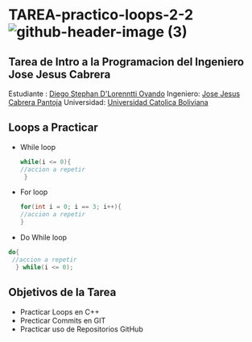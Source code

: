 
# TAREA-practico-loops-2-2![github-header-image (3)](https://github.com/user-attachments/assets/303b1e77-cbf3-44b0-a6d9-78813532209e)

## Tarea de Intro a la Programacion del Ingeniero Jose Jesus Cabrera
 
 Estudiante : [Diego Stephan D'Lorenntti Ovando](https://www.instagram.com/hazel.bo/)
 Ingeniero: [Jose Jesus Cabrera Pantoja](https://www.linkedin.com/in/cpjosejesus/?originalSubdomain=bo)
 Universidad: [Universidad Catolica Boliviana](https://www.ucb.edu.bo)
 
 ## Loops a Practicar
- While loop
  ```C++
  while(i <= 0){
  //accion a repetir
   } 
  ```
- For loop
   ```C++
  for(int i = 0; i == 3; i++){
  //accion a repetir
   } 
  ```
- Do While loop
 ```C++
do{
  //accion a repetir
   } while(i <= 0);
  ```

## Objetivos de la Tarea

- Practicar Loops en C++
- Precticar Commits en GIT
- Practicar uso de Repositorios GitHub 
